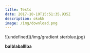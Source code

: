 ```yaml
---
title: Tests
date: 2017-10-10T15:51:35.935Z
description: okokk
image: /img/download.png
---
```

![undefined](/img/gradient sterblue.jpg)

**balblaballlba**
